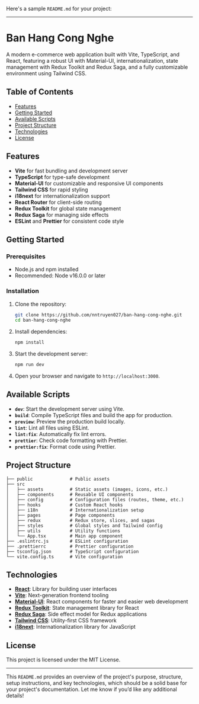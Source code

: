 Here's a sample `README.md` for your project:

---

# Ban Hang Cong Nghe

A modern e-commerce web application built with Vite, TypeScript, and React, featuring a robust UI with Material-UI,
internationalization, state management with Redux Toolkit and Redux Saga, and a fully customizable environment using
Tailwind CSS.

## Table of Contents

- [Features](#features)
- [Getting Started](#getting-started)
- [Available Scripts](#available-scripts)
- [Project Structure](#project-structure)
- [Technologies](#technologies)
- [License](#license)

## Features

- **Vite** for fast bundling and development server
- **TypeScript** for type-safe development
- **Material-UI** for customizable and responsive UI components
- **Tailwind CSS** for rapid styling
- **i18next** for internationalization support
- **React Router** for client-side routing
- **Redux Toolkit** for global state management
- **Redux Saga** for managing side effects
- **ESLint** and **Prettier** for consistent code style

## Getting Started

### Prerequisites

- Node.js and npm installed
- Recommended: Node v16.0.0 or later

### Installation

1. Clone the repository:
   ```bash
   git clone https://github.com/nntruyen027/ban-hang-cong-nghe.git
   cd ban-hang-cong-nghe
   ```

2. Install dependencies:
   ```bash
   npm install
   ```

3. Start the development server:
   ```bash
   npm run dev
   ```

4. Open your browser and navigate to `http://localhost:3000`.

## Available Scripts

- **`dev`**: Start the development server using Vite.
- **`build`**: Compile TypeScript files and build the app for production.
- **`preview`**: Preview the production build locally.
- **`lint`**: Lint all files using ESLint.
- **`lint:fix`**: Automatically fix lint errors.
- **`prettier`**: Check code formatting with Prettier.
- **`prettier:fix`**: Format code using Prettier.

## Project Structure

```
├── public              # Public assets
├── src
│   ├── assets          # Static assets (images, icons, etc.)
│   ├── components      # Reusable UI components
│   ├── config          # Configuration files (routes, theme, etc.)
│   ├── hooks           # Custom React hooks
│   ├── i18n            # Internationalization setup
│   ├── pages           # Page components
│   ├── redux           # Redux store, slices, and sagas
│   ├── styles          # Global styles and Tailwind config
│   ├── utils           # Utility functions
│   └── App.tsx         # Main app component
├── .eslintrc.js        # ESLint configuration
├── .prettierrc         # Prettier configuration
├── tsconfig.json       # TypeScript configuration
└── vite.config.ts      # Vite configuration
```

## Technologies

- **[React](https://reactjs.org/)**: Library for building user interfaces
- **[Vite](https://vitejs.dev/)**: Next-generation frontend tooling
- **[Material-UI](https://mui.com/)**: React components for faster and easier web development
- **[Redux Toolkit](https://redux-toolkit.js.org/)**: State management library for React
- **[Redux Saga](https://redux-saga.js.org/)**: Side effect model for Redux applications
- **[Tailwind CSS](https://tailwindcss.com/)**: Utility-first CSS framework
- **[i18next](https://www.i18next.com/)**: Internationalization library for JavaScript

## License

This project is licensed under the MIT License.

---

This `README.md` provides an overview of the project's purpose, structure, setup instructions, and key technologies,
which should be a solid base for your project's documentation. Let me know if you’d like any additional details!